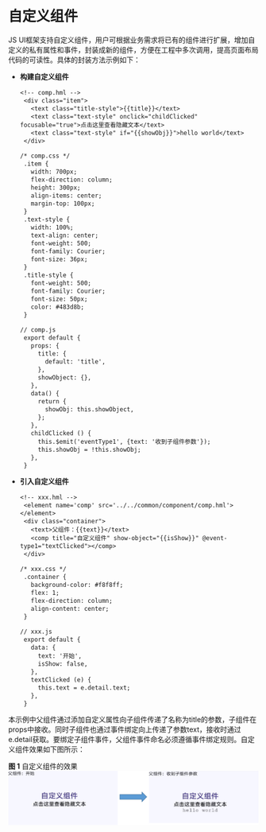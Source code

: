 # 自定义组件<a name="ZH-CN_TOPIC_0000001063340553"></a>

JS UI框架支持自定义组件，用户可根据业务需求将已有的组件进行扩展，增加自定义的私有属性和事件，封装成新的组件，方便在工程中多次调用，提高页面布局代码的可读性。具体的封装方法示例如下：

-   **构建自定义组件**

    ```
    <!-- comp.hml -->
     <div class="item"> 
       <text class="title-style">{{title}}</text>
       <text class="text-style" onclick="childClicked" focusable="true">点击这里查看隐藏文本</text>
       <text class="text-style" if="{{showObj}}">hello world</text>
     </div>
    ```

    ```
    /* comp.css */
     .item { 
       width: 700px;  
       flex-direction: column;  
       height: 300px;  
       align-items: center;  
       margin-top: 100px; 
     }
     .text-style {
       width: 100%;
       text-align: center;
       font-weight: 500;
       font-family: Courier;
       font-size: 36px;
     }
     .title-style {
       font-weight: 500;
       font-family: Courier;
       font-size: 50px;
       color: #483d8b;
     }
    ```

    ```
    // comp.js
     export default {
       props: {
         title: {
           default: 'title',
         },
         showObject: {},
       },
       data() { 
         return {
           showObj: this.showObject,
         };
       }, 
       childClicked () { 
         this.$emit('eventType1', {text: '收到子组件参数'});
         this.showObj = !this.showObj; 
       }, 
     }
    ```

-   **引入自定义组件**

    ```
    <!-- xxx.hml -->
     <element name='comp' src='../../common/component/comp.hml'></element> 
     <div class="container"> 
       <text>父组件：{{text}}</text>
       <comp title="自定义组件" show-object="{{isShow}}" @event-type1="textClicked"></comp>
     </div>
    ```

    ```
    /* xxx.css */
     .container { 
       background-color: #f8f8ff; 
       flex: 1; 
       flex-direction: column; 
       align-content: center;
     } 
    ```

    ```
    // xxx.js
     export default { 
       data: {
         text: '开始',
         isShow: false,
       },
       textClicked (e) {
         this.text = e.detail.text;
       },
     }
    ```


本示例中父组件通过添加自定义属性向子组件传递了名称为title的参数，子组件在props中接收。同时子组件也通过事件绑定向上传递了参数text，接收时通过e.detail获取。要绑定子组件事件，父组件事件命名必须遵循事件绑定规则。自定义组件效果如下图所示：

**图 1**  自定义组件的效果<a name="fig12947164917208"></a>  
![](figures/自定义组件的效果.png "自定义组件的效果")

